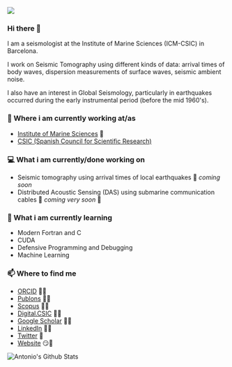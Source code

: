 ![](https://github.com/avillasenorh/avillasenorh/blob/master/banner1.png)

### Hi there 👋

I am a seismologist at the Institute of Marine Sciences (ICM-CSIC) in Barcelona.

I work on Seismic Tomography using different kinds of data: arrival times of body waves,
dispersion measurements of surface waves, seismic ambient noise.

I also have an interest in Global Seismology, particularly in earthquakes occurred during the
early instrumental period (before the mid 1960's).

<!--
**avillasenorh/avillasenorh** is a ✨ _special_ ✨ repository because its `README.md` (this file) appears on your GitHub profile.

Here are some ideas to get you started:

- 🔭 I’m currently working on ...
- 🌱 I’m currently learning ...
- 👯 I’m looking to collaborate on ...
- 🤔 I’m looking for help with ...
- 💬 Ask me about ...
- 📫 How to reach me: ...
- 😄 Pronouns: ...
- ⚡ Fun fact: ...
-->

### 💼 Where i am currently working at/as
- [Institute of Marine Sciences](https://www.icm.csic.es/en) 💼 
- [CSIC (Spanish Council for Scientific Research)](https://www.csic.es)
### 💻 What i am currently/done working on
- Seismic tomography using arrival times of local earthquakes  🚀 *coming soon*
- Distributed Acoustic Sensing (DAS) using submarine communication cables  🚀 *coming very soon* 🚀
### 📖 What i am currently learning
- Modern Fortran and C
- CUDA
- Defensive Programming and Debugging
- Machine Learning
### 📫 Where to find me
- [ORCID](https://orcid.org/0000-0001-8592-4832) 👨💼
- [Publons](https://publons.com/researcher/2892366/antonio-villasenor/) 👨💼
- [Scopus](https://www.scopus.com/authid/detail.uri?authorId=7003740684) 👨💼
- [Digital.CSIC](https://digital.csic.es/cris/rp/rp07244) 👨💼
- [Google Scholar](https://scholar.google.com/citations?user=t-HhlLIAAAAJ&hl=en) 👨💼
- [LinkedIn](https://www.linkedin.com/in/antonio-villaseñor-034504b9/) 👨💼
- [Twitter](https://twitter.com/Seismoblogy) 🐤
- [Website](https://www.icm.csic.es/en/staff/antonio-villasenor-hidalgo-4662) 😏🔗


![Antonio's Github Stats](https://github-readme-stats.vercel.app/api?username=avillasenorh&show_icons=true&theme=radical)
